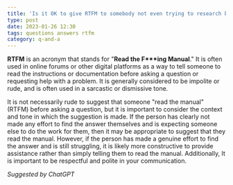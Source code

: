 ```yaml
---
title: 'Is it OK to give RTFM to somebody not even trying to research before asking?'
type: post
date: 2023-01-26 12:30
tags: questions answers rtfm
category: q-and-a
---
```


**RTFM** is an acronym that stands for "**Read the F\*\*\*ing Manual**." It is often used in online forums or other digital platforms as a way to tell someone to read the instructions or documentation before asking a question or requesting help with a problem. It is generally considered to be impolite or rude, and is often used in a sarcastic or dismissive tone.

It is not necessarily rude to suggest that someone "read the manual" (RTFM) before asking a question, but it is important to consider the context and tone in which the suggestion is made. If the person has clearly not made any effort to find the answer themselves and is expecting someone else to do the work for them, then it may be appropriate to suggest that they read the manual. However, if the person has made a genuine effort to find the answer and is still struggling, it is likely more constructive to provide assistance rather than simply telling them to read the manual. Additionally, It is important to be respectful and polite in your communication.

_Suggested by ChatGPT_
